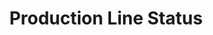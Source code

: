---
layout: article
title: Production Line Status
description: 
  - This template provides an overview of a whole production line. It indicates the current status of different stages it displays errors. Replace the image and the variables with your data sources and remove the script file to get it running for your use case.
lang: en
weight: 2000
isDraft: false
ref: Production_Line_Status
category:
  - Production
  - Recommended
image: Production_Line_Status_EN.png
download: Production_Line_Status_EN.pbmx
overview_description:
overview_benefits:
overview_data_sources:
---